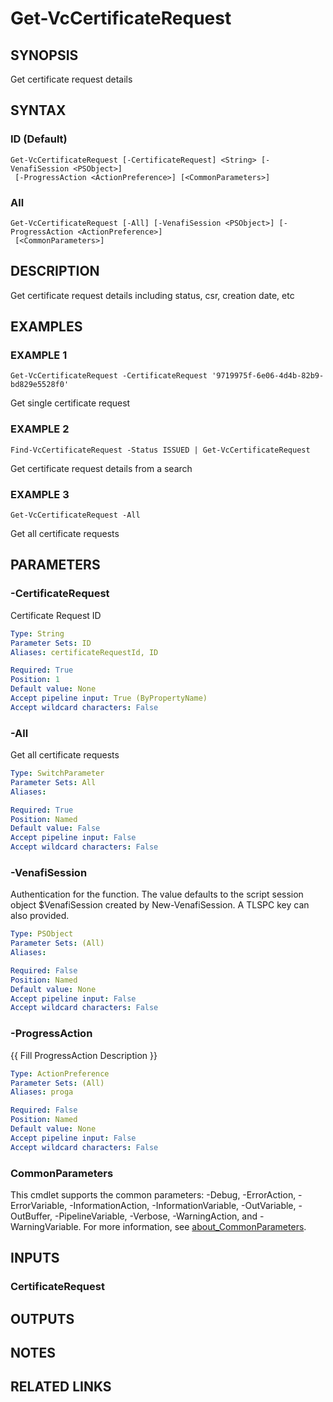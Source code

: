 # Get-VcCertificateRequest

## SYNOPSIS
Get certificate request details

## SYNTAX

### ID (Default)
```
Get-VcCertificateRequest [-CertificateRequest] <String> [-VenafiSession <PSObject>]
 [-ProgressAction <ActionPreference>] [<CommonParameters>]
```

### All
```
Get-VcCertificateRequest [-All] [-VenafiSession <PSObject>] [-ProgressAction <ActionPreference>]
 [<CommonParameters>]
```

## DESCRIPTION
Get certificate request details including status, csr, creation date, etc

## EXAMPLES

### EXAMPLE 1
```
Get-VcCertificateRequest -CertificateRequest '9719975f-6e06-4d4b-82b9-bd829e5528f0'
```

Get single certificate request

### EXAMPLE 2
```
Find-VcCertificateRequest -Status ISSUED | Get-VcCertificateRequest
```

Get certificate request details from a search

### EXAMPLE 3
```
Get-VcCertificateRequest -All
```

Get all certificate requests

## PARAMETERS

### -CertificateRequest
Certificate Request ID

```yaml
Type: String
Parameter Sets: ID
Aliases: certificateRequestId, ID

Required: True
Position: 1
Default value: None
Accept pipeline input: True (ByPropertyName)
Accept wildcard characters: False
```

### -All
Get all certificate requests

```yaml
Type: SwitchParameter
Parameter Sets: All
Aliases:

Required: True
Position: Named
Default value: False
Accept pipeline input: False
Accept wildcard characters: False
```

### -VenafiSession
Authentication for the function.
The value defaults to the script session object $VenafiSession created by New-VenafiSession.
A TLSPC key can also provided.

```yaml
Type: PSObject
Parameter Sets: (All)
Aliases:

Required: False
Position: Named
Default value: None
Accept pipeline input: False
Accept wildcard characters: False
```

### -ProgressAction
{{ Fill ProgressAction Description }}

```yaml
Type: ActionPreference
Parameter Sets: (All)
Aliases: proga

Required: False
Position: Named
Default value: None
Accept pipeline input: False
Accept wildcard characters: False
```

### CommonParameters
This cmdlet supports the common parameters: -Debug, -ErrorAction, -ErrorVariable, -InformationAction, -InformationVariable, -OutVariable, -OutBuffer, -PipelineVariable, -Verbose, -WarningAction, and -WarningVariable. For more information, see [about_CommonParameters](http://go.microsoft.com/fwlink/?LinkID=113216).

## INPUTS

### CertificateRequest
## OUTPUTS

## NOTES

## RELATED LINKS
